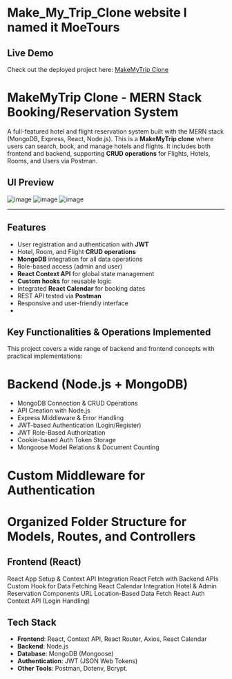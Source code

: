 # Make_My_Trip_Clone website I named it MoeTours
## Live Demo
Check out the deployed project here: [MakeMyTrip Clone](https://make-my-trip-clone-ub1r.onrender.com)
# MakeMyTrip Clone - MERN Stack Booking/Reservation System

A full-featured hotel and flight reservation system built with the MERN stack (MongoDB, Express, React, Node.js). This is a **MakeMyTrip clone** where users can search, book, and manage hotels and flights. It includes both frontend and backend, supporting **CRUD operations** for Flights, Hotels, Rooms, and Users via Postman.

## UI Preview

![image](https://github.com/user-attachments/assets/5e883b13-eab6-41ed-88a6-335209c3a936)
![image](https://github.com/user-attachments/assets/1d9d3130-a2a8-4811-8573-0ecb2dfe43eb)
![image](https://github.com/user-attachments/assets/6953951a-34f2-4ad8-b521-a2f78623b49b)



  


---

## Features

- User registration and authentication with **JWT**
- Hotel, Room, and Flight **CRUD operations**
- **MongoDB** integration for all data operations
- Role-based access (admin and user)
- **React Context API** for global state management
- **Custom hooks** for reusable logic
- Integrated **React Calendar** for booking dates
- REST API tested via **Postman**
- Responsive and user-friendly interface
- 
## Key Functionalities & Operations Implemented
This project covers a wide range of backend and frontend concepts with practical implementations:

# Backend (Node.js + MongoDB)
- MongoDB Connection & CRUD Operations
- API Creation with Node.js
- Express Middleware & Error Handling
- JWT-based Authentication (Login/Register)
- JWT Role-Based Authorization
- Cookie-based Auth Token Storage
- Mongoose Model Relations & Document Counting

# Custom Middleware for Authentication
# Organized Folder Structure for Models, Routes, and Controllers

## Frontend (React)
React App Setup & Context API Integration
React Fetch with Backend APIs
Custom Hook for Data Fetching
React Calendar Integration
Hotel & Admin Reservation Components
URL Location-Based Data Fetch
React Auth Context API (Login Handling)

##  Tech Stack

- **Frontend**: React, Context API, React Router, Axios, React Calendar
- **Backend**: Node.js
- **Database**: MongoDB (Mongoose)
- **Authentication**: JWT (JSON Web Tokens)
- **Other Tools**: Postman, Dotenv, Bcrypt.
